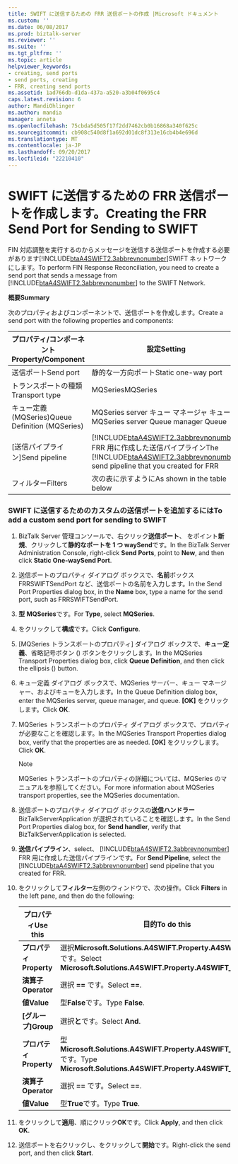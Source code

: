 ```yaml
---
title: SWIFT に送信するための FRR 送信ポートの作成 |Microsoft ドキュメント
ms.custom: ''
ms.date: 06/08/2017
ms.prod: biztalk-server
ms.reviewer: ''
ms.suite: ''
ms.tgt_pltfrm: ''
ms.topic: article
helpviewer_keywords:
- creating, send ports
- send ports, creating
- FRR, creating send ports
ms.assetid: 1ad766db-d1da-437a-a520-a3b04f0695c4
caps.latest.revision: 6
author: MandiOhlinger
ms.author: mandia
manager: anneta
ms.openlocfilehash: 75cbda5d505f17f2dd7462cb0b16868a340f625c
ms.sourcegitcommit: cb908c540d8f1a692d01dc8f313e16cb4b4e696d
ms.translationtype: MT
ms.contentlocale: ja-JP
ms.lasthandoff: 09/20/2017
ms.locfileid: "22210410"
---
```

# <a name="creating-the-frr-send-port-for-sending-to-swift"></a><span data-ttu-id="01fb2-102">SWIFT に送信するための FRR 送信ポートを作成します。</span><span class="sxs-lookup"><span data-stu-id="01fb2-102">Creating the FRR Send Port for Sending to SWIFT</span></span>
<span data-ttu-id="01fb2-103">FIN 対応調整を実行するのからメッセージを送信する送信ポートを作成する必要があります[!INCLUDE[btaA4SWIFT2.3abbrevnonumber](../../includes/btaa4swift2-3abbrevnonumber-md.md)]SWIFT ネットワークにします。</span><span class="sxs-lookup"><span data-stu-id="01fb2-103">To perform FIN Response Reconciliation, you need to create a send port that sends a message from [!INCLUDE[btaA4SWIFT2.3abbrevnonumber](../../includes/btaa4swift2-3abbrevnonumber-md.md)] to the SWIFT Network.</span></span>  
  
 <span data-ttu-id="01fb2-104">**概要**</span><span class="sxs-lookup"><span data-stu-id="01fb2-104">**Summary**</span></span>  
  
 <span data-ttu-id="01fb2-105">次のプロパティおよびコンポーネントで、送信ポートを作成します。</span><span class="sxs-lookup"><span data-stu-id="01fb2-105">Create a send port with the following properties and components:</span></span>  
  
|<span data-ttu-id="01fb2-106">プロパティ/コンポーネント</span><span class="sxs-lookup"><span data-stu-id="01fb2-106">Property/Component</span></span>|<span data-ttu-id="01fb2-107">設定</span><span class="sxs-lookup"><span data-stu-id="01fb2-107">Setting</span></span>|  
|-------------------------|-------------|  
|<span data-ttu-id="01fb2-108">送信ポート</span><span class="sxs-lookup"><span data-stu-id="01fb2-108">Send port</span></span>|<span data-ttu-id="01fb2-109">静的な一方向ポート</span><span class="sxs-lookup"><span data-stu-id="01fb2-109">Static one-way port</span></span>|  
|<span data-ttu-id="01fb2-110">トランスポートの種類</span><span class="sxs-lookup"><span data-stu-id="01fb2-110">Transport type</span></span>|<span data-ttu-id="01fb2-111">MQSeries</span><span class="sxs-lookup"><span data-stu-id="01fb2-111">MQSeries</span></span>|  
|<span data-ttu-id="01fb2-112">キュー定義 (MQSeries)</span><span class="sxs-lookup"><span data-stu-id="01fb2-112">Queue Definition (MQSeries)</span></span>|<span data-ttu-id="01fb2-113">MQSeries server キュー マネージャ キュー</span><span class="sxs-lookup"><span data-stu-id="01fb2-113">MQSeries server Queue manager Queue</span></span>|  
|<span data-ttu-id="01fb2-114">[送信パイプライン]</span><span class="sxs-lookup"><span data-stu-id="01fb2-114">Send pipeline</span></span>|<span data-ttu-id="01fb2-115">[!INCLUDE[btaA4SWIFT2.3abbrevnonumber](../../includes/btaa4swift2-3abbrevnonumber-md.md)] FRR 用に作成した送信パイプライン</span><span class="sxs-lookup"><span data-stu-id="01fb2-115">The [!INCLUDE[btaA4SWIFT2.3abbrevnonumber](../../includes/btaa4swift2-3abbrevnonumber-md.md)] send pipeline that you created for FRR</span></span>|  
|<span data-ttu-id="01fb2-116">フィルター</span><span class="sxs-lookup"><span data-stu-id="01fb2-116">Filters</span></span>|<span data-ttu-id="01fb2-117">次の表に示すように</span><span class="sxs-lookup"><span data-stu-id="01fb2-117">As shown in the table below</span></span>|  
  
### <a name="to-add-a-custom-send-port-for-sending-to-swift"></a><span data-ttu-id="01fb2-118">SWIFT に送信するためのカスタムの送信ポートを追加するには</span><span class="sxs-lookup"><span data-stu-id="01fb2-118">To add a custom send port for sending to SWIFT</span></span>  
  
1.  <span data-ttu-id="01fb2-119">BizTalk Server 管理コンソールで、右クリック**送信ポート**、 をポイント**新規**、クリックして**静的なポートを 1 つ waySend**です。</span><span class="sxs-lookup"><span data-stu-id="01fb2-119">In the BizTalk Server Administration Console, right-click **Send Ports**, point to **New**, and then click **Static One-waySend Port**.</span></span>  
  
2.  <span data-ttu-id="01fb2-120">送信ポートのプロパティ ダイアログ ボックスで、**名前**ボックス FRRSWIFTSendPort など、送信ポートの名前を入力します。</span><span class="sxs-lookup"><span data-stu-id="01fb2-120">In the Send Port Properties dialog box, in the **Name** box, type a name for the send port, such as FRRSWIFTSendPort.</span></span>  
  
3.  <span data-ttu-id="01fb2-121">**型** **MQSeries**です。</span><span class="sxs-lookup"><span data-stu-id="01fb2-121">For **Type**, select **MQSeries**.</span></span>  
  
4.  <span data-ttu-id="01fb2-122">をクリックして**構成**です。</span><span class="sxs-lookup"><span data-stu-id="01fb2-122">Click **Configure**.</span></span>  
  
5.  <span data-ttu-id="01fb2-123">[MQSeries トランスポートのプロパティ] ダイアログ ボックスで、**キュー定義**、省略記号ボタン () ボタンをクリックします。</span><span class="sxs-lookup"><span data-stu-id="01fb2-123">In the MQSeries Transport Properties dialog box, click **Queue Definition**, and then click the ellipsis () button.</span></span>  
  
6.  <span data-ttu-id="01fb2-124">キュー定義 ダイアログ ボックスで、MQSeries サーバー、キュー マネージャー、およびキューを入力します。</span><span class="sxs-lookup"><span data-stu-id="01fb2-124">In the Queue Definition dialog box, enter the MQSeries server, queue manager, and queue.</span></span> <span data-ttu-id="01fb2-125">**[OK]** をクリックします。</span><span class="sxs-lookup"><span data-stu-id="01fb2-125">Click **OK**.</span></span>  
  
7.  <span data-ttu-id="01fb2-126">MQSeries トランスポートのプロパティ ダイアログ ボックスで、プロパティが必要なことを確認します。</span><span class="sxs-lookup"><span data-stu-id="01fb2-126">In the MQSeries Transport Properties dialog box, verify that the properties are as needed.</span></span> <span data-ttu-id="01fb2-127">**[OK]** をクリックします。</span><span class="sxs-lookup"><span data-stu-id="01fb2-127">Click **OK**.</span></span>  
  
    > [!NOTE]
    >  <span data-ttu-id="01fb2-128">MQSeries トランスポートのプロパティの詳細については、MQSeries のマニュアルを参照してください。</span><span class="sxs-lookup"><span data-stu-id="01fb2-128">For more information about MQSeries transport properties, see the MQSeries documentation.</span></span>  
  
8.  <span data-ttu-id="01fb2-129">送信ポートのプロパティ ダイアログ ボックスの**送信ハンドラー**BizTalkServerApplication が選択されていることを確認します。</span><span class="sxs-lookup"><span data-stu-id="01fb2-129">In the Send Port Properties dialog box, for **Send handler**, verify that BizTalkServerApplication is selected.</span></span>  
  
9. <span data-ttu-id="01fb2-130">**送信パイプライン**、select、 [!INCLUDE[btaA4SWIFT2.3abbrevnonumber](../../includes/btaa4swift2-3abbrevnonumber-md.md)] FRR 用に作成した送信パイプラインです。</span><span class="sxs-lookup"><span data-stu-id="01fb2-130">For **Send Pipeline**, select the [!INCLUDE[btaA4SWIFT2.3abbrevnonumber](../../includes/btaa4swift2-3abbrevnonumber-md.md)] send pipeline that you created for FRR.</span></span>  
  
10. <span data-ttu-id="01fb2-131">をクリックして**フィルター**左側のウィンドウで、次の操作。</span><span class="sxs-lookup"><span data-stu-id="01fb2-131">Click **Filters** in the left pane, and then do the following:</span></span>  
  
    |<span data-ttu-id="01fb2-132">プロパティ</span><span class="sxs-lookup"><span data-stu-id="01fb2-132">Use this</span></span>|<span data-ttu-id="01fb2-133">目的</span><span class="sxs-lookup"><span data-stu-id="01fb2-133">To do this</span></span>|  
    |--------------|----------------|  
    |<span data-ttu-id="01fb2-134">**プロパティ**</span><span class="sxs-lookup"><span data-stu-id="01fb2-134">**Property**</span></span>|<span data-ttu-id="01fb2-135">選択**Microsoft.Solutions.A4SWIFT.Property.A4SWIFT_Failed**です。</span><span class="sxs-lookup"><span data-stu-id="01fb2-135">Select **Microsoft.Solutions.A4SWIFT.Property.A4SWIFT_Failed**.</span></span>|  
    |<span data-ttu-id="01fb2-136">**演算子**</span><span class="sxs-lookup"><span data-stu-id="01fb2-136">**Operator**</span></span>|<span data-ttu-id="01fb2-137">選択 **==** です。</span><span class="sxs-lookup"><span data-stu-id="01fb2-137">Select **==**.</span></span>|  
    |<span data-ttu-id="01fb2-138">**値**</span><span class="sxs-lookup"><span data-stu-id="01fb2-138">**Value**</span></span>|<span data-ttu-id="01fb2-139">型**False**です。</span><span class="sxs-lookup"><span data-stu-id="01fb2-139">Type **False**.</span></span>|  
    |<span data-ttu-id="01fb2-140">**[グループ]**</span><span class="sxs-lookup"><span data-stu-id="01fb2-140">**Group**</span></span>|<span data-ttu-id="01fb2-141">選択**と**です。</span><span class="sxs-lookup"><span data-stu-id="01fb2-141">Select **And**.</span></span>|  
    |<span data-ttu-id="01fb2-142">**プロパティ**</span><span class="sxs-lookup"><span data-stu-id="01fb2-142">**Property**</span></span>|<span data-ttu-id="01fb2-143">型**Microsoft.Solutions.A4SWIFT.Property.A4SWIFT_SwiftBound**です。</span><span class="sxs-lookup"><span data-stu-id="01fb2-143">Type **Microsoft.Solutions.A4SWIFT.Property.A4SWIFT_SwiftBound**.</span></span>|  
    |<span data-ttu-id="01fb2-144">**演算子**</span><span class="sxs-lookup"><span data-stu-id="01fb2-144">**Operator**</span></span>|<span data-ttu-id="01fb2-145">選択 **==** です。</span><span class="sxs-lookup"><span data-stu-id="01fb2-145">Select **==**.</span></span>|  
    |<span data-ttu-id="01fb2-146">**値**</span><span class="sxs-lookup"><span data-stu-id="01fb2-146">**Value**</span></span>|<span data-ttu-id="01fb2-147">型**True**です。</span><span class="sxs-lookup"><span data-stu-id="01fb2-147">Type **True**.</span></span>|  
  
11. <span data-ttu-id="01fb2-148">をクリックして**適用**、順にクリック**OK**です。</span><span class="sxs-lookup"><span data-stu-id="01fb2-148">Click **Apply**, and then click **OK**.</span></span>  
  
12. <span data-ttu-id="01fb2-149">送信ポートを右クリックし、をクリックして**開始**です。</span><span class="sxs-lookup"><span data-stu-id="01fb2-149">Right-click the send port, and then click **Start**.</span></span>